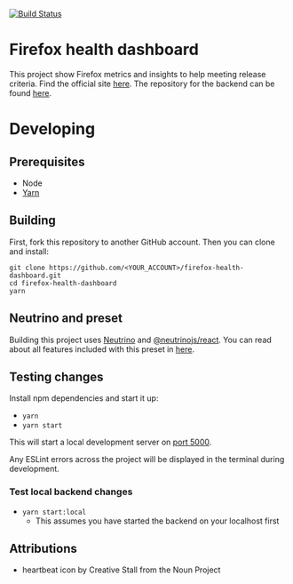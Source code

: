 [![Build Status](https://api.travis-ci.org/mozilla/firefox-health-dashboard.svg?branch=master)](https://travis-ci.org/mozilla/firefox-health-dashboard)

# Firefox health dashboard

This project show Firefox metrics and insights to help meeting release criteria.
Find the official site [here](https://health.graphics/).
The repository for the backend can be found [here](https://github.com/mozilla/firefox-health-backend).

# Developing

## Prerequisites

- Node
- [Yarn](https://www.npmjs.com/package/yarn)

## Building

First, fork this repository to another GitHub account. Then you can clone and install:

```
git clone https://github.com/<YOUR_ACCOUNT>/firefox-health-dashboard.git
cd firefox-health-dashboard
yarn
```

## Neutrino and preset

Building this project uses [Neutrino](https://github.com/mozilla-neutrino/neutrino-dev) and
[@neutrinojs/react](https://neutrino.js.org/packages/react/). You can read about all features included with this preset in [here](https://github.com/mozilla-neutrino/neutrino-dev/blob/master/docs/packages/react/README.md#features).

## Testing changes

Install npm dependencies and start it up:

- `yarn`
- `yarn start`

This will start a local development server on [port 5000](http://localhost:5000).

Any ESLint errors across the project will be displayed in the terminal during development.

### Test local backend changes

- `yarn start:local`
  - This assumes you have started the backend on your localhost first

## Attributions

- heartbeat icon by Creative Stall from the Noun Project

